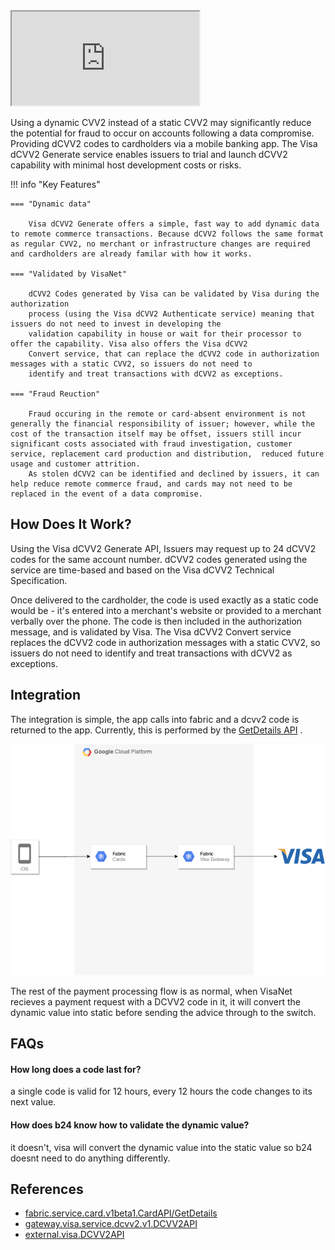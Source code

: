 <iframe id="DCVV2Context" src="http://localhost:3000/docs/default/Component/architecture/DCVV2/#context"></iframe>

Using a dynamic CVV2 instead of a static CVV2 may significantly reduce the potential for fraud to occur on accounts
following a data compromise. Providing dCVV2 codes to cardholders via a mobile banking app. The Visa dCVV2 Generate
service enables issuers to trial and launch dCVV2 capability with minimal host development costs or risks.

!!! info "Key Features"

    === "Dynamic data"

        Visa dCVV2 Generate offers a simple, fast way to add dynamic data to remote commerce transactions. Because dCVV2 follows the same format as regular CVV2, no merchant or infrastructure changes are required and cardholders are already familar with how it works.

    === "Validated by VisaNet"

        dCVV2 Codes generated by Visa can be validated by Visa during the authorization
        process (using the Visa dCVV2 Authenticate service) meaning that issuers do not need to invest in developing the
        validation capability in house or wait for their processor to offer the capability. Visa also offers the Visa dCVV2
        Convert service, that can replace the dCVV2 code in authorization messages with a static CVV2, so issuers do not need to
        identify and treat transactions with dCVV2 as exceptions.

    === "Fraud Reuction"

        Fraud occuring in the remote or card-absent environment is not generally the financial responsibility of issuer; however, while the cost of the transaction itself may be offset, issuers still incur significant costs associated with fraud investigation, customer service, replacement card production and distribution,  reduced future usage and customer attrition.
        As stolen dCVV2 can be identified and declined by issuers, it can help reduce remote commerce fraud, and cards may not need to be replaced in the event of a data compromise.

## How Does It Work?

Using the Visa dCVV2 Generate API, Issuers may request up to 24 dCVV2 codes for the same account number. dCVV2 codes
generated using the service are time-based and based on the Visa dCVV2 Technical Specification.

Once delivered to the cardholder, the code is used exactly as a static code would be - it's entered into a merchant's
website or provided to a merchant verbally over the phone. The code is then included in the authorization message, and
is validated by Visa. The Visa dCVV2 Convert service replaces the dCVV2 code in authorization messages with a static
CVV2, so issuers do not need to identify and treat transactions with dCVV2 as exceptions.

## Integration

The integration is simple, the app calls into fabric and a dcvv2 code is returned to the app. Currently, this is
performed by
the [GetDetails API](https://backstage.fabric.gcpnp.anz/docs/default/API/fabric.service.card.v1beta1.CardAPI/getdetails)
.

![](../assets/dcvv2_integration.png)

The rest of the payment processing flow is as normal, when VisaNet recieves a payment request with a DCVV2 code in it,
it will convert the dynamic value into static before sending the advice through to the switch.

## FAQs

#### How long does a code last for?

a single code is valid for 12 hours, every 12 hours the code changes to its next value.

#### How does b24 know how to validate the dynamic value?

it doesn't, visa will convert the dynamic value into the static value so b24 doesnt need to do anything differently.

## References

- [fabric.service.card.v1beta1.CardAPI/GetDetails](https://backstage.fabric.gcpnp.anz/docs/default/API/fabric.service.card.v1beta1.CardAPI/getdetails)
- [gateway.visa.service.dcvv2.v1.DCVV2API](https://backstage.fabric.gcpnp.anz/catalog/default/api/gateway.visa.service.dcvv2.v1.DCVV2API)
- [external.visa.DCVV2API](https://backstage.fabric.gcpnp.anz/catalog/default/api/external.visa.DCVV2API)
